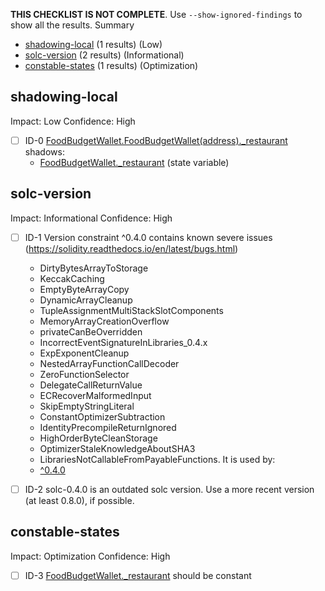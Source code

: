 **THIS CHECKLIST IS NOT COMPLETE**. Use `--show-ignored-findings` to show all the results.
Summary
 - [shadowing-local](#shadowing-local) (1 results) (Low)
 - [solc-version](#solc-version) (2 results) (Informational)
 - [constable-states](#constable-states) (1 results) (Optimization)
## shadowing-local
Impact: Low
Confidence: High
 - [ ] ID-0
[FoodBudgetWallet.FoodBudgetWallet(address)._restaurant]() shadows:
	- [FoodBudgetWallet._restaurant]() (state variable)

## solc-version
Impact: Informational
Confidence: High
 - [ ] ID-1
Version constraint ^0.4.0 contains known severe issues (https://solidity.readthedocs.io/en/latest/bugs.html)
	- DirtyBytesArrayToStorage
	- KeccakCaching
	- EmptyByteArrayCopy
	- DynamicArrayCleanup
	- TupleAssignmentMultiStackSlotComponents
	- MemoryArrayCreationOverflow
	- privateCanBeOverridden
	- IncorrectEventSignatureInLibraries_0.4.x
	- ExpExponentCleanup
	- NestedArrayFunctionCallDecoder
	- ZeroFunctionSelector
	- DelegateCallReturnValue
	- ECRecoverMalformedInput
	- SkipEmptyStringLiteral
	- ConstantOptimizerSubtraction
	- IdentityPrecompileReturnIgnored
	- HighOrderByteCleanStorage
	- OptimizerStaleKnowledgeAboutSHA3
	- LibrariesNotCallableFromPayableFunctions.
It is used by:
	- [^0.4.0]()

 - [ ] ID-2
solc-0.4.0 is an outdated solc version. Use a more recent version (at least 0.8.0), if possible.

## constable-states
Impact: Optimization
Confidence: High
 - [ ] ID-3
[FoodBudgetWallet._restaurant]() should be constant 

